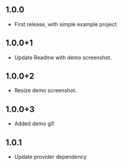 ## 1.0.0

- First release, with simple example project.

## 1.0.0+1

- Update Readme with demo screenshot.

## 1.0.0+2

- Resize demo screenshot.

## 1.0.0+3

- Added demo gif.

## 1.0.1

- Update provider dependency
